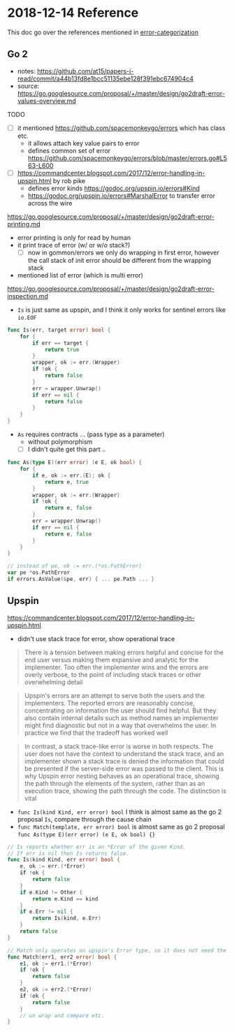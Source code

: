 # 2018-12-14 Reference

This doc go over the references mentioned in [error-categorization](2018-12-10-error-categorization.md)

## Go 2

- notes: https://github.com/at15/papers-i-read/commit/a44b13fd8e1bcc51135ebe128f391ebc674904c4
- source: https://go.googlesource.com/proposal/+/master/design/go2draft-error-values-overview.md
 
TODO

- [ ] it mentioned https://github.com/spacemonkeygo/errors which has class etc.
  - it allows attach key value pairs to error
  - defines common set of error https://github.com/spacemonkeygo/errors/blob/master/errors.go#L563-L600
- [ ] https://commandcenter.blogspot.com/2017/12/error-handling-in-upspin.html by rob pike
  - defines error kinds https://godoc.org/upspin.io/errors#Kind
  - https://godoc.org/upspin.io/errors#MarshalError to transfer error across the wire

https://go.googlesource.com/proposal/+/master/design/go2draft-error-printing.md

- error printing is only for read by human
- it print trace of error (w/ or w/o stack?)
  - [ ] now in gommon/errors we only do wrapping in first error, however the call stack of init error should be different from the wrapping stack
- mentioned list of error (which is multi error)

https://go.googlesource.com/proposal/+/master/design/go2draft-error-inspection.md

- `Is` is just same as upspin, and I think it only works for sentinel errors like `io.EOF`

````go
func Is(err, target error) bool {
	for {
		if err == target {
			return true
		}
		wrapper, ok := err.(Wrapper)
		if !ok {
			return false
		}
		err = wrapper.Unwrap()
		if err == nil {
			return false
		}
	}
}
````

- `As` requires contracts ... (pass type as a parameter)
  - without polymorphism
  - [ ] I didn't quite get this part ..
 
````go
func As(type E)(err error) (e E, ok bool) {
	for {
		if e, ok := err.(E); ok {
			return e, true
		}
		wrapper, ok := err.(Wrapper)
		if !ok {
			return e, false
		}
		err = wrapper.Unwrap()
		if err == nil {
			return e, false
		}
	}
}
````

````go
// instead of pe, ok := err.(*os.PathError)
var pe *os.PathError
if errors.AsValue(&pe, err) { ... pe.Path ... }
````

## Upspin

https://commandcenter.blogspot.com/2017/12/error-handling-in-upspin.html

- didn't use stack trace for error, show operational trace

> There is a tension between making errors helpful and concise for the end user versus making them expansive and analytic for the implementer. 
Too often the implementer wins and the errors are overly verbose, to the point of including stack traces or other overwhelming detail

> Upspin's errors are an attempt to serve both the users and the implementers. 
The reported errors are reasonably concise, concentrating on information the user should find helpful. 
But they also contain internal details such as method names an implementer might find diagnostic but not in a way that overwhelms the user. 
In practice we find that the tradeoff has worked well

> In contrast, a stack trace-like error is worse in both respects. 
The user does not have the context to understand the stack trace, 
and an implementer shown a stack trace is denied the information that could be presented 
if the server-side error was passed to the client. This is why Upspin error nesting behaves as an operational trace, 
showing the path through the elements of the system, rather than as an execution trace, showing the path through the code. 
The distinction is vital

- `func Is(kind Kind, err error) bool` I think is almost same as the go 2 proposal `Is`, compare through the cause chain
- `func Match(template, err error) bool` is almost same as go 2 proposal `func As(type E)(err error) (e E, ok bool) {}`

````go
// Is reports whether err is an *Error of the given Kind.
// If err is nil then Is returns false.
func Is(kind Kind, err error) bool {
	e, ok := err.(*Error)
	if !ok {
		return false
	}
	if e.Kind != Other {
		return e.Kind == kind
	}
	if e.Err != nil {
		return Is(kind, e.Err)
	}
	return false
}

// Match only operates on upspin's Error type, so it does not need the polymorphism like go 2
func Match(err1, err2 error) bool {
	e1, ok := err1.(*Error)
	if !ok {
		return false
	}
	e2, ok := err2.(*Error)
	if !ok {
		return false
	}
	// un wrap and compare etc.
}
````